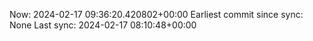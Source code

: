 Now: 2024-02-17 09:36:20.420802+00:00 Earliest commit since sync: None Last sync: 2024-02-17 08:10:48+00:00
